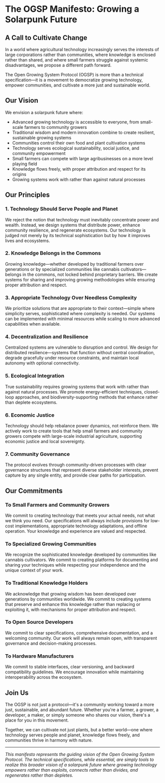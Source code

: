 # The OGSP Manifesto: Growing a Solarpunk Future

## A Call to Cultivate Change

In a world where agricultural technology increasingly serves the interests of large corporations rather than communities, where knowledge is enclosed rather than shared, and where small farmers struggle against systemic disadvantages, we propose a different path forward.

The Open Growing System Protocol (OGSP) is more than a technical specification—it is a movement to democratize growing technology, empower communities, and cultivate a more just and sustainable world.

## Our Vision

We envision a solarpunk future where:

- Advanced growing technology is accessible to everyone, from small-scale farmers to community growers
- Traditional wisdom and modern innovation combine to create resilient, sustainable growing systems
- Communities control their own food and plant cultivation systems
- Technology serves ecological sustainability, social justice, and community empowerment
- Small farmers can compete with large agribusinesses on a more level playing field
- Knowledge flows freely, with proper attribution and respect for its origins
- Growing systems work with rather than against natural processes

## Our Principles

### 1. Technology Should Serve People and Planet

We reject the notion that technology must inevitably concentrate power and wealth. Instead, we design systems that distribute power, enhance community resilience, and regenerate ecosystems. Our technology is judged not merely by its technical sophistication but by how it improves lives and ecosystems.

### 2. Knowledge Belongs in the Commons

Growing knowledge—whether developed by traditional farmers over generations or by specialized communities like cannabis cultivators—belongs in the commons, not locked behind proprietary barriers. We create systems for sharing and improving growing methodologies while ensuring proper attribution and respect.

### 3. Appropriate Technology Over Needless Complexity

We prioritize solutions that are appropriate to their context—simple where simplicity serves, sophisticated where complexity is needed. Our systems can be implemented with minimal resources while scaling to more advanced capabilities when available.

### 4. Decentralization and Resilience

Centralized systems are vulnerable to disruption and control. We design for distributed resilience—systems that function without central coordination, degrade gracefully under resource constraints, and maintain local autonomy with optional connectivity.

### 5. Ecological Integration

True sustainability requires growing systems that work with rather than against natural processes. We promote energy-efficient techniques, closed-loop approaches, and biodiversity-supporting methods that enhance rather than deplete ecosystems.

### 6. Economic Justice

Technology should help rebalance power dynamics, not reinforce them. We actively work to create tools that help small farmers and community growers compete with large-scale industrial agriculture, supporting economic justice and local sovereignty.

### 7. Community Governance

The protocol evolves through community-driven processes with clear governance structures that represent diverse stakeholder interests, prevent capture by any single entity, and provide clear paths for participation.

## Our Commitments

### To Small Farmers and Community Growers

We commit to creating technology that meets your actual needs, not what we think you need. Our specifications will always include provisions for low-cost implementations, appropriate technology adaptations, and offline operation. Your knowledge and experience are valued and respected.

### To Specialized Growing Communities

We recognize the sophisticated knowledge developed by communities like cannabis cultivators. We commit to creating platforms for documenting and sharing your techniques while respecting your independence and the unique context of your work.

### To Traditional Knowledge Holders

We acknowledge that growing wisdom has been developed over generations by communities worldwide. We commit to creating systems that preserve and enhance this knowledge rather than replacing or exploiting it, with mechanisms for proper attribution and respect.

### To Open Source Developers

We commit to clear specifications, comprehensive documentation, and a welcoming community. Our work will always remain open, with transparent governance and decision-making processes.

### To Hardware Manufacturers

We commit to stable interfaces, clear versioning, and backward compatibility guidelines. We encourage innovation while maintaining interoperability across the ecosystem.

## Join Us

The OGSP is not just a protocol—it's a community working toward a more just, sustainable, and abundant future. Whether you're a farmer, a grower, a developer, a maker, or simply someone who shares our vision, there's a place for you in this movement.

Together, we can cultivate not just plants, but a better world—one where technology serves people and planet, knowledge flows freely, and communities thrive in harmony with nature.

---

*This manifesto represents the guiding vision of the Open Growing System Protocol. The technical specifications, while essential, are simply tools to realize this broader vision of a solarpunk future where growing technology empowers rather than exploits, connects rather than divides, and regenerates rather than depletes.*
